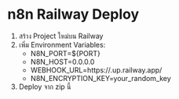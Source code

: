 # n8n Railway Deploy

1. สร้าง Project ใหม่บน Railway
2. เพิ่ม Environment Variables:
   - N8N_PORT=${PORT}
   - N8N_HOST=0.0.0.0
   - WEBHOOK_URL=https://<your-app>.up.railway.app/
   - N8N_ENCRYPTION_KEY=your_random_key
3. Deploy จาก zip นี้
